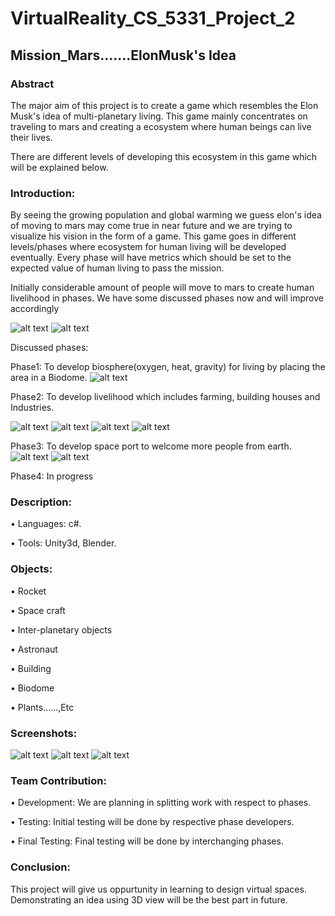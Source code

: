 # VirtualReality_CS_5331_Project_2
## Mission_Mars.......ElonMusk's Idea
### Abstract
The major aim of this project is to create a game which resembles the Elon Musk's idea of multi-planetary living. This game mainly concentrates on traveling to mars and creating a ecosystem where human beings can live their lives.

There are different levels of developing this ecosystem in this game which will be explained below.

### Introduction:

By seeing the growing population and global warming we guess elon's idea of moving to mars may come true in near future and we are trying to visualize his vision in the form of a game. This game goes in different levels/phases where ecosystem for human living will be developed eventually. Every phase will have metrics which should be set to the expected value of human living to pass the mission.

Initially considerable amount of people will move to mars to create human livelihood in phases. We have some discussed phases now and will improve accordingly 

![alt text](https://github.com/GopichandReddyD/VirtualReality_Project2/blob/master/Screenshots/base.jpeg)
![alt text](https://github.com/GopichandReddyD/VirtualReality_Project2/blob/master/Screenshots/Sketch1.jpeg)

Discussed phases:

Phase1: To develop biosphere(oxygen, heat, gravity) for living by placing the area in a Biodome.
![alt text](https://github.com/GopichandReddyD/VirtualReality_Project2/blob/master/Screenshots/bioDome.jpeg)

Phase2: To develop livelihood which includes farming, building houses and Industries.

![alt text](https://github.com/GopichandReddyD/VirtualReality_Project2/blob/master/Screenshots/farms.jpeg)
![alt text](https://github.com/GopichandReddyD/VirtualReality_Project2/blob/master/Screenshots/Sketch2.jpeg)
![alt text](https://github.com/GopichandReddyD/VirtualReality_Project2/blob/master/Screenshots/Sketch3.jpeg)
![alt text](https://github.com/GopichandReddyD/VirtualReality_Project2/blob/master/Screenshots/Sketch4.jpeg)

Phase3: To develop space port to welcome more people from earth.
![alt text](https://github.com/GopichandReddyD/VirtualReality_Project2/blob/master/Screenshots/port.jpeg)
![alt text](https://github.com/GopichandReddyD/VirtualReality_Project2/blob/master/Screenshots/Sketch5.jpeg)

Phase4: In progress

### Description:
 
•	Languages: c#.

• Tools: Unity3d, Blender.
  
### Objects:
 
• Rocket

• Space craft

• Inter-planetary objects

• Astronaut 

• Building

• Biodome

• Plants......,Etc

### Screenshots:
  ![alt text](https://github.com/GopichandReddyD/VirtualReality_Project2/blob/master/Screenshots/Mars.jpeg)
  ![alt text](https://github.com/GopichandReddyD/VirtualReality_Project2/blob/master/Screenshots/Rocket.jpeg)
  ![alt text](https://github.com/GopichandReddyD/VirtualReality_Project2/blob/master/Screenshots/Rover.jpeg)

### Team Contribution:

• Development: We are planning in splitting work with respect to phases.

• Testing: Initial testing will be done by respective phase developers.

• Final Testing: Final testing will be done by interchanging phases.

 
### Conclusion:

This project will give us oppurtunity in learning to design virtual spaces. Demonstrating an idea using 3D view will be the best part in future.
